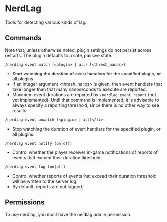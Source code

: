 NerdLag
=======
Tools for detecting various kinds of lag.


Commands
--------
Note that, unless otherwise noted, plugin settings do not persist across restarts.  The plugin defaults to a safe, passive state.


```/nerdlag event watch (<plugin> | all) [<thresh_nanos>]```
 * Start watching the duration of event handlers for the specified plugin, or all plugins.
 * If an integer argument <thresh_nanos> is given, then event handlers that take longer than that many nanoseconds to execute are reported.
 * Maximum event durations are reported by `/nerdlag event report` (not yet implemented).  Until that command is implemented, it is advisable to always specify a reporting threshold, since there is no other way to see results.
 
```/nerdlag event unwatch (<plugin> | all)</li>```
 * Stop watching the duration of event handlers for the specified plugin, or all plugins.

```/nerdlag event notify (on|off)```
 * Control whether the player receives in-game notifications of reports of events that exceed their duration threshold.

```/nerdlag event log (on|off)```
 * Control whether reports of events that exceed their duration threshold will be written to the server log.
 * By default, reports are not logged.


Permissions
-----------
To use nerdlag, you must have the nerdlag.admin permission.

